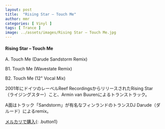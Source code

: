 ```yaml
---
layout: post
title:  "Rising Star – Touch Me"
author: mmr
categories: [ Vinyl ]
tags: [ Trance ]
image: ../assets/images/Rising Star – Touch Me.jpg
---
```


#### Rising Star – Touch Me

A. Touch Me (Darude Sandstorm Remix)

B1. Touch Me (Wavestate Remix)

B2. Touch Me (12" Vocal Mix)

2001年にドイツのレーベルReef RecordingsからリリースされたRising Star（ライジングスター）こと、Armin van Buurenによるトランストラック。

A面はトラック「Sandstorm」が有名なフィンランドのトランスDJ Darude（ダルード）によるremix。

[メルカリで購入](https://jp.mercari.com/item/m98006616824){: .button1}


